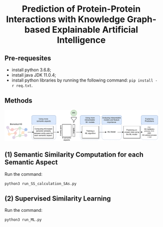 <h1 align="center"> Prediction of Protein-Protein Interactions with Knowledge Graph-based Explainable Artificial Intelligence </h1>

## Pre-requesites
* install python 3.6.8;
* install java JDK 11.0.4;
* install python libraries by running the following command:  ```pip install -r req.txt```.

## Methods

<img src="https://github.com/liseda-lab/ExplainablePPI/blob/main/Methodology.png"/>

## (1) Semantic Similarity Computation for each Semantic Aspect

Run the command:
```
python3 run_SS_calculation_SAs.py
```

## (2) Supervised Similarity Learning

Run the command:
```
python3 run_ML.py
```
